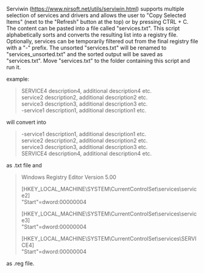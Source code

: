 Serviwin (https://www.nirsoft.net/utils/serviwin.html) supports multiple selection of services and drivers and allows the user to "Copy Selected Items" (next to the "Refresh" button at the top) or by pressing CTRL + C. The content can be pasted into a file called "services.txt". This script alphabetically sorts and converts the resulting list into a registry file. Optionally, services can be temporarily filtered out from the final registry file with a "-" prefix. The unsorted "services.txt" will be renamed to "services_unsorted.txt" and the sorted output will be saved as "services.txt". Move "services.txt" to the folder containing this script and run it.

example:

>SERVICE4 description4, additional description4 etc.  
>service2 description2, additional description2 etc.  
>service3 description3, additional description3 etc.  
>-service1 description1, additional description1 etc.  

will convert into

>-service1 description1, additional description1 etc.  
>service2 description2, additional description2 etc.  
>service3 description3, additional description3 etc.  
>SERVICE4 description4, additional description4 etc.  

as .txt file and

>Windows Registry Editor Version 5.00
>
>[HKEY_LOCAL_MACHINE\SYSTEM\CurrentControlSet\services\service2]  
>"Start"=dword:00000004
>
>[HKEY_LOCAL_MACHINE\SYSTEM\CurrentControlSet\services\service3]  
>"Start"=dword:00000004
>
>[HKEY_LOCAL_MACHINE\SYSTEM\CurrentControlSet\services\SERVICE4]  
>"Start"=dword:00000004

as .reg file.